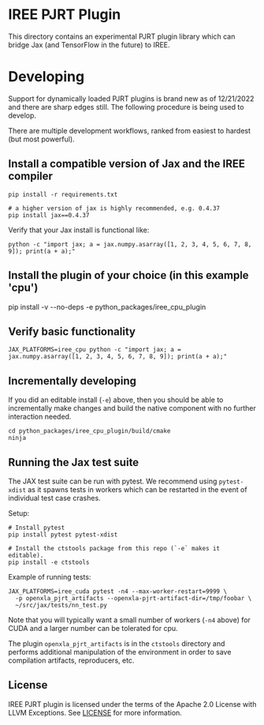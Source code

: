 # IREE PJRT Plugin

This directory contains an experimental PJRT plugin library which can bridge
Jax (and TensorFlow in the future) to IREE.

# Developing

Support for dynamically loaded PJRT plugins is brand new as of 12/21/2022 and
there are sharp edges still. The following procedure is being used to develop.

There are multiple development workflows, ranked from easiest to hardest (but
most powerful).

## Install a compatible version of Jax and the IREE compiler

```
pip install -r requirements.txt

# a higher version of jax is highly recommended, e.g. 0.4.37
pip install jax==0.4.37
```

Verify that your Jax install is functional like:

```shell
python -c "import jax; a = jax.numpy.asarray([1, 2, 3, 4, 5, 6, 7, 8, 9]); print(a + a);"
```

## Install the plugin of your choice (in this example 'cpu')

pip install -v --no-deps -e python_packages/iree_cpu_plugin

## Verify basic functionality

```shell
JAX_PLATFORMS=iree_cpu python -c "import jax; a = jax.numpy.asarray([1, 2, 3, 4, 5, 6, 7, 8, 9]); print(a + a);"
```

## Incrementally developing

If you did an editable install (`-e`) above, then you should be able to incrementally
make changes and build the native component with no further interaction needed.

```shell
cd python_packages/iree_cpu_plugin/build/cmake
ninja
```

## Running the Jax test suite

The JAX test suite can be run with pytest. We recommend using `pytest-xdist`
as it spawns tests in workers which can be restarted in the event of individual
test case crashes.

Setup:

```
# Install pytest
pip install pytest pytest-xdist

# Install the ctstools package from this repo (`-e` makes it editable).
pip install -e ctstools
```

Example of running tests:

```
JAX_PLATFORMS=iree_cuda pytest -n4 --max-worker-restart=9999 \
  -p openxla_pjrt_artifacts --openxla-pjrt-artifact-dir=/tmp/foobar \
  ~/src/jax/tests/nn_test.py
```

Note that you will typically want a small number of workers (`-n4` above) for
CUDA and a larger number can be tolerated for cpu.

The plugin `openxla_pjrt_artifacts` is in the `ctstools` directory and
performs additional manipulation of the environment in order to save
compilation artifacts, reproducers, etc.

## License

IREE PJRT plugin is licensed under the terms of the Apache 2.0 License with
LLVM Exceptions. See [LICENSE](../../LICENSE) for more information.
